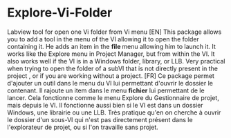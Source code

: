 # Explore-Vi-Folder
Labview tool for open one Vi folder from Vi menu
[EN]
This package allows you to add a tool in the menu of the VI allowing it to open the folder containing it.
He adds an item in the <b> file </b> menu allowing him to launch it. It works like the Explore menu in Project Manager, but from within the VI. It also works well if the VI is in a Windows folder, library, or LLB. Very practical when trying to open the folder of a subVI that is not directly present in the project , or if you are working without a project.
[FR]
Ce package permet d'ajouter un outil dans le menu du VI lui permettant d'ouvrir le dossier le contenant.
Il rajoute un item dans le menu <b>fichier</b>  lui permettant de le lancer. Cela fonctionne comme le menu Explore du Gestionnaire de projet, mais depuis le VI. Il fonctionne aussi bien si le VI est dans un dossier Windows, une librairie ou une LLB. Très pratique qu'en on cherche à ouvrir le dossier d'un sous-VI qui n'est pas directement présent dans le l'explorateur de projet, ou si l'on travaille sans projet.  
